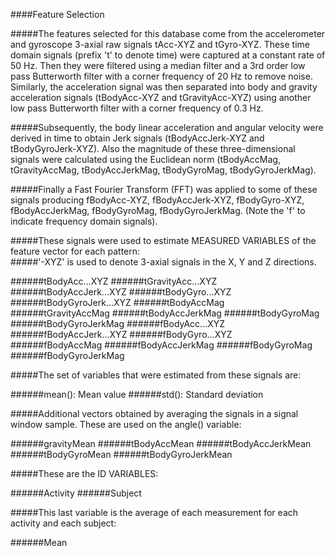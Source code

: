 ####Feature Selection 

#####The features selected for this database come from the accelerometer and gyroscope 3-axial raw signals tAcc-XYZ and tGyro-XYZ. These time domain signals (prefix 't' to denote time) were captured at a constant rate of 50 Hz. Then they were filtered using a median filter and a 3rd order low pass Butterworth filter with a corner frequency of 20 Hz to remove noise. Similarly, the acceleration signal was then separated into body and gravity acceleration signals (tBodyAcc-XYZ and tGravityAcc-XYZ) using another low pass Butterworth filter with a corner frequency of 0.3 Hz. 

#####Subsequently, the body linear acceleration and angular velocity were derived in time to obtain Jerk signals (tBodyAccJerk-XYZ and tBodyGyroJerk-XYZ). Also the magnitude of these three-dimensional signals were calculated using the Euclidean norm (tBodyAccMag, tGravityAccMag, tBodyAccJerkMag, tBodyGyroMag, tBodyGyroJerkMag). 

#####Finally a Fast Fourier Transform (FFT) was applied to some of these signals producing fBodyAcc-XYZ, fBodyAccJerk-XYZ, fBodyGyro-XYZ, fBodyAccJerkMag, fBodyGyroMag, fBodyGyroJerkMag. (Note the 'f' to indicate frequency domain signals). 

#####These signals were used to estimate MEASURED VARIABLES of the feature vector for each pattern:  
#####'-XYZ' is used to denote 3-axial signals in the X, Y and Z directions.

######tBodyAcc...XYZ
######tGravityAcc...XYZ
######tBodyAccJerk...XYZ
######tBodyGyro...XYZ
######tBodyGyroJerk...XYZ
######tBodyAccMag
######tGravityAccMag
######tBodyAccJerkMag
######tBodyGyroMag
######tBodyGyroJerkMag
######fBodyAcc...XYZ
######fBodyAccJerk...XYZ
######fBodyGyro...XYZ
######fBodyAccMag
######fBodyAccJerkMag
######fBodyGyroMag
######fBodyGyroJerkMag

#####The set of variables that were estimated from these signals are: 

######mean(): Mean value
######std(): Standard deviation

#####Additional vectors obtained by averaging the signals in a signal window sample. These are used on the angle() variable:

######gravityMean
######tBodyAccMean
######tBodyAccJerkMean
######tBodyGyroMean
######tBodyGyroJerkMean

#####These are the ID VARIABLES:

######Activity
######Subject

#####This last variable is the average of each measurement for each activity and each subject:

######Mean